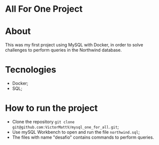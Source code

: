 # All For One Project

# About

This was my first project using MySQL with Docker, in order to solve challenges to perform queries in the Northwind database.

# Tecnologies

- Docker;
- SQL;

# How to run the project

- Clone the repository `git clone git@github.com:VictorMattV/mysql_one_for_all.git`;
- Use mySQL Workbench to open and run the file `northwind.sql`;
- The files with name "desafio" contains commands to perform queries.

